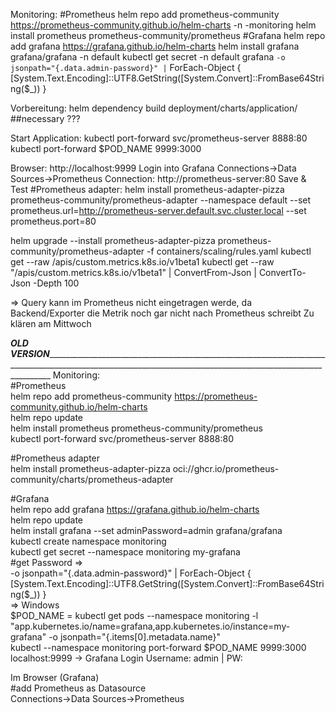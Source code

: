 Monitoring:
#Prometheus
helm repo add prometheus-community https://prometheus-community.github.io/helm-charts -n -monitoring
helm install prometheus prometheus-community/prometheus
#Grafana
helm repo add grafana https://grafana.github.io/helm-charts
helm install grafana grafana/grafana -n default
kubectl get secret -n default grafana ` -o jsonpath="{.data.admin-password}" | ` ForEach-Object { [System.Text.Encoding]::UTF8.GetString([System.Convert]::FromBase64String($_)) }

Vorbereitung:
helm dependency build deployment/charts/application/ ##necessary ???

Start Application:
kubectl port-forward svc/prometheus-server 8888:80
kubectl port-forward $POD_NAME 9999:3000

Browser:
http://localhost:9999
Login into Grafana
Connections->Data Sources->Prometheus
Connection: http://prometheus-server:80
Save & Test
#Prometheus adapter:
helm install prometheus-adapter-pizza prometheus-community/prometheus-adapter --namespace default --set prometheus.url=http://prometheus-server.default.svc.cluster.local --set prometheus.port=80

helm upgrade --install prometheus-adapter-pizza prometheus-community/prometheus-adapter -f containers/scaling/rules.yaml
kubectl get --raw /apis/custom.metrics.k8s.io/v1beta1
kubectl get --raw "/apis/custom.metrics.k8s.io/v1beta1" | ConvertFrom-Json | ConvertTo-Json -Depth 100

=> Query kann im Prometheus nicht eingetragen werde, da Backend/Exporter die Metrik noch gar nicht nach Prometheus schreibt
Zu klären am Mittwoch



___OLD VERSION________________________________________________________________________________________________________________________________________________________________
Monitoring:  
#Prometheus  
helm repo add prometheus-community https://prometheus-community.github.io/helm-charts  
helm repo update  
helm install prometheus prometheus-community/prometheus  
kubectl port-forward svc/prometheus-server 8888:80  

#Prometheus adapter  
helm install prometheus-adapter-pizza oci://ghcr.io/prometheus-community/charts/prometheus-adapter  

#Grafana  
helm repo add grafana https://grafana.github.io/helm-charts  
helm repo update  
helm install grafana --set adminPassword=admin grafana/grafana  
kubectl create namespace monitoring  
kubectl get secret --namespace monitoring my-grafana  
#get Password => <GrafanaPW>  
-o jsonpath="{.data.admin-password}" | ForEach-Object { [System.Text.Encoding]::UTF8.GetString([System.Convert]::FromBase64String($_)) }  
	=> Windows  
$POD_NAME = kubectl get pods --namespace monitoring -l "app.kubernetes.io/name=grafana,app.kubernetes.io/instance=my-grafana" -o jsonpath="{.items[0].metadata.name}"  
kubectl --namespace monitoring port-forward $POD_NAME 9999:3000  
localhost:9999 -> Grafana Login Username: admin | PW: <GrafanaPW>  

Im Browser (Grafana)  
#add Prometheus as Datasource  
Connections->Data Sources->Prometheus  
